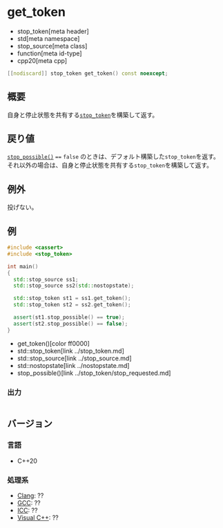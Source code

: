 # get_token
* stop_token[meta header]
* std[meta namespace]
* stop_source[meta class]
* function[meta id-type]
* cpp20[meta cpp]

```cpp
[[nodiscard]] stop_token get_token() const noexcept;
```

## 概要
自身と停止状態を共有する[`stop_token`](../stop_token.md)を構築して返す。

## 戻り値
[`stop_possible()`](stop_possible.md) `==` `false` のときは、デフォルト構築した`stop_token`を返す。それ以外の場合は、自身と停止状態を共有する`stop_token`を構築して返す。

## 例外
投げない。

## 例
```cpp example
#include <cassert>
#include <stop_token>

int main()
{
  std::stop_source ss1;
  std::stop_source ss2(std::nostopstate);

  std::stop_token st1 = ss1.get_token();
  std::stop_token st2 = ss2.get_token();

  assert(st1.stop_possible() == true);
  assert(st2.stop_possible() == false);
}
```
* get_token()[color ff0000]
* std::stop_token[link ../stop_token.md]
* std::stop_source[link ../stop_source.md]
* std::nostopstate[link ../nostopstate.md]
* stop_possible()[link ../stop_token/stop_requested.md]

### 出力
```
```

## バージョン
### 言語
- C++20

### 処理系
- [Clang](/implementation.md#clang): ??
- [GCC](/implementation.md#gcc): ??
- [ICC](/implementation.md#icc): ??
- [Visual C++](/implementation.md#visual_cpp): ??

